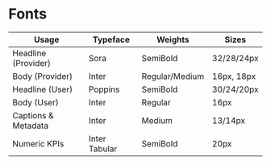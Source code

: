 # Fonts

| Usage | Typeface | Weights | Sizes |
| --- | --- | --- | --- |
| Headline (Provider) | Sora | SemiBold | 32/28/24px |
| Body (Provider) | Inter | Regular/Medium | 16px, 18px |
| Headline (User) | Poppins | SemiBold | 30/24/20px |
| Body (User) | Inter | Regular | 16px |
| Captions & Metadata | Inter | Medium | 13/14px |
| Numeric KPIs | Inter Tabular | SemiBold | 20px |
